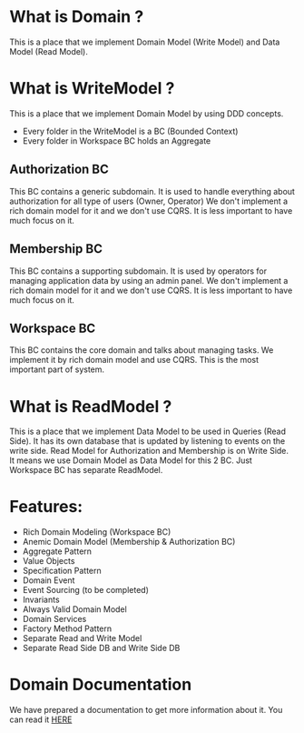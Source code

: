 
# What is Domain ?
This is a place that we implement Domain Model (Write Model) and Data Model (Read Model).

# What is WriteModel ?
This is a place that we implement Domain Model by using DDD concepts.
- Every folder in the WriteModel is a BC (Bounded Context)
- Every folder in Workspace BC holds an Aggregate


## Authorization BC
This BC contains a generic subdomain. It is used to handle everything about authorization for all type of users (Owner, Operator)
We don't implement a rich domain model for it and we don't use CQRS. It is less important to have much focus on it.


## Membership BC
This BC contains a supporting subdomain. It is used by operators for managing application data by using an admin panel.
We don't implement a rich domain model for it and we don't use CQRS. It is less important to have much focus on it.

## Workspace BC
This BC contains the core domain and talks about managing tasks. We implement it by rich domain model and use CQRS. This is the most important part of system.

# What is ReadModel ?
This is a place that we implement Data Model to be used in Queries (Read Side). It has its own database that is updated by listening to events on the write side.
Read Model for Authorization and Membership is on Write Side. It means we use Domain Model as Data Model for this 2 BC.
Just Workspace BC has separate ReadModel.


# Features:

- Rich Domain Modeling (Workspace BC)
- Anemic Domain Model (Membership & Authorization BC)
- Aggregate Pattern
- Value Objects
- Specification Pattern
- Domain Event
- Event Sourcing (to be completed)
- Invariants
- Always Valid Domain Model
- Domain Services
- Factory Method Pattern
- Separate Read and Write Model
- Separate Read Side DB and Write Side DB


# Domain Documentation
We have prepared a documentation to get more information about it. You can read it [HERE](https://github.com/hamed-shirbandi/TaskoMask/wiki/Domain-Documentation)